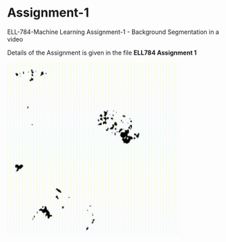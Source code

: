 # Assignment-1
ELL-784-Machine Learning Assignment-1 - Background Segmentation in a video

<p>Details of the Assignment is given in the file <strong>ELL784 Assignment 1</strong></p>
<img src="https://github.com/shivam6991/Assignment-1/blob/50a79825c3ef353734b6d6b40480bab72a40b1c6/Foreground-GIF.gif" width="400" height="400" />
